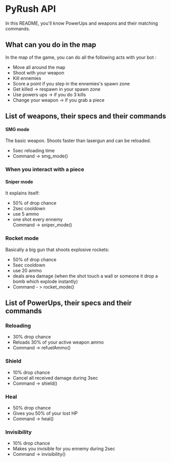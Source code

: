 # PyRush API
In this README, you'll know PowerUps and weapons and their matching commands.
## What can you do in the map
In the map of the game, you can do all the following acts with your bot :
- Move all around the map
- Shoot with your weapon
- Kill ennemies
- Score a point if you step in the ennemies's spawn zone
- Get killed -> respawn in your spawn zone
- Use powers ups -> if you do 3 kills
- Change your weapon -> if you grab a piece
## List of weapons, their specs and their commands
#### SMG mode
The basic weapon. Shoots faster than lasergun and can be reloaded.  
- 5sec reloading time  
- Command -> smg_mode()
### When you interact with a piece
#### Sniper mode
It explains itself:  
- 50% of drop chance  
- 2sec cooldown  
- use 5 ammo  
- one shot every ennemy  
Command -> sniper_mode()
### Rocket mode
Basically a big gun that shoots explosive rockets:  
- 50% of drop chance  
- 5sec cooldown  
- use 20 ammo  
- deals area  damage (when the shot touch a wall or someone it drop a bomb which explode instantly)  
- Command - > rocket_mode()
## List of PowerUps, their specs and their commands
### Reloading
- 30% drop chance  
- Reloads 30% of your active weapon ammo  
- Command -> refuelAmmo()
### Shield
- 10% drop chance  
- Cancel all received damage during 3sec  
- Command -> shield()
### Heal
- 50% drop chance  
- Gives you 50% of your lost HP  
- Command -> heal()
### Invisibility
- 10% drop chance
- Makes you invisible for you ennemy during 2sec  
- Command -> invisibility()
